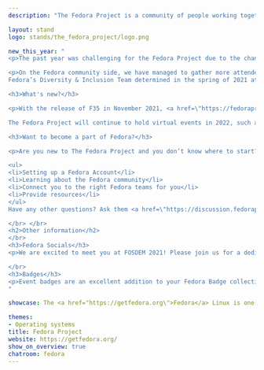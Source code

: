 ```yaml
---
description: "The Fedora Project is a community of people working together to build a free and open source software platform and to collaborate on and share user-focused solutions built on that platform.  The Fedora Project is sponsored by Red Hat, which invests in our infrastructure and resources to encourage collaboration and incubate innovative new technologies.  They are developed in Fedora and produced under a free and open source license from inception, so other free software communities and projects are free to study, adapt, and modify them. Fedora Linux is a Linux-based operating system that provides users with access to the latest free and open source software, in a stable, secure, and easy to manage form."

layout: stand
logo: stands/the_fedora_project/logo.png

new_this_year: "
<p>The past year was challenging for the Fedora Project due to the changes introduced by the COVID-19 outbreak, but we still expertly delivered two releases Fedora 34 and Fedora 35 🎉. Check <a href='https://fedoraproject.org/wiki/Releases/35/ChangeSet'>Fedora Linux 34 ChangeSet</a> & <a href='https://fedoraproject.org/wiki/Releases/36/ChangeSet'>Fedora Linux 35 ChangeSet</a> to see what's changed in last 2 releases.</p>

<p>On the Fedora community side, we have managed to gather more attendees than ever at our conferences due to going virtual, with <a href='https://communityblog.fedoraproject.org/nest-with-fedora-2021-recordings-now-available/'>Nest with Fedora</a>, <a href='https://communityblog.fedoraproject.org/fedora-linux-35-release-party-recordings-available-now/'>F35 Release Party</a>.</br>
Fedora’s Diversity & Inclusion Team determined in the spring of 2021 at a virtual meetup to evolve our yearly “Fedora Women’s Day” event to the “Fedora Week of Diversity”. Fedora Week of Diversity ran from October 3rd to October 9th and featured <a href='https://youtube.com/playlist?list=PL0x39xti0_66aqmB8GCXpHZOmEiG5NUpt'>a series of interviews</a> with community members telling their Fedora stories. We also started a <a href='https://docs.fedoraproject.org/en-US/diversity-inclusion/resources/resources/'>recommended Resources page</a> in the D&I Team Docs that we will continue to improve upon.</p>

<h3>What's new?</h3>

<p>With the release of F35 in November 2021, <a href=\"https://fedoraproject.org/wiki/Releases/36/ChangeSet\">Fedora 36</a> is now in the making! Do you have any ideas or suggestions for future releases? Join the <a href=\"https://lists.fedoraproject.org/archives/list/devel@lists.fedoraproject.org/\">devel mailing list</a> where development and testing discussion happens.

The Fedora Project will continue to hold virtual events in 2022, such as release parties, virtual team meet ups, Fedora Women’s Day and Nest to Fedora. We are excited about how successful our 2020 and 2021 events went, and we are going to continue to improve them this year. The silver lining of being all virtual is we are able to reach a broader audience of Fedorans than ever before. We welcome you to join our Fedora community events: share your own story, listen to what the rest of the community has to say, and meet the faces behind this global project.</p>

<h3>Want to become a part of Fedora?</h3>

<p>Are you new to The Fedora Project and you don’t know where to start? You can start by joining #join on our <a href='https://chat.fedoraproject.org/#/room/#join:fedoraproject.org'>Matrix home server</a>, <a href=\"https://t.me/joinfedora\">@joinfedora on Telegram</a> or <a href='https://web.libera.chat/#fedora-join'>IRC on Libera Chat</a>, where a welcoming group of Fedorans will help/guide you. The <a href=\"https://docs.fedoraproject.org/en-US/fedora-join/\">Fedora Join Special Interest Group</a> is made up of new and old contributors who have a passion for Fedora and helping others get involved. They help you with:</p>

<ul>
<li>Setting up a Fedora Account</li>
<li>Learning about the Fedora community</li>
<li>Connect you to the right Fedora teams for you</li>
<li>Provide resources</li>
</ul>
Have any other questions? Ask them <a href=\"https://discussion.fedoraproject.org/\">here!</a>

</br> </br>
<h2>Other information</h2>
</br>
<h3>Fedora Socials</h3>
<p>We are excited to meet you at FOSDEM 2021! Please join us for a dedicated Social Hour at 3PM UTC on both Saturday February 6th & 7th. More info in our chatroom.</p>

</br>
<h3>Badges</h3>
<p>Event badges are an excellent addition to your Fedora Badge collection. Join our Fedora Project Stand chatroom on Element to learn more about Fedora Badges and grab yours today!</p>
"

showcase: The <a href="https://getfedora.org\">Fedora</a> Linux is one of the most popular Linux distros with a plethora of users who use the OS for their day-to-day tasks. On the virtual booth, you will be able to meet some of the people who are mostly involved with the development of the OS. With the conference being online, the virtual booth will be is made up of developers, testers, and Fedora advocates from around the world who can help answer some of the most common questions and share with the attendees their knowledge.  Additionally, we would love to hear your feedback on the latest advancements of Fedora and more specifically of Fedora Linux 35.

themes:
- Operating systems
title: Fedora Project
website: https://getfedora.org/
show_on_overview: true
chatroom: fedora
---
```

